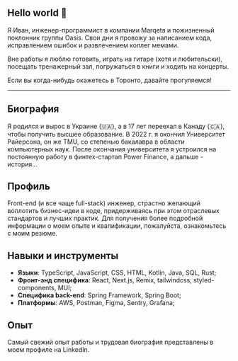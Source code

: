 ## Hello world 👋

Я Иван, инженер-программист в компании Marqeta и пожизненный поклонник группы Oasis. Свои дни я провожу за написанием кода, исправлением ошибок и развлечением коллег мемами.

Вне работы я люблю готовить, играть на гитаре (хотя и любительски), посещать тренажерный зал, погружаться в книги и ходить на концерты.

Если вы когда-нибудь окажетесь в Торонто, давайте прогуляемся!

---

## Биография

Я родился и вырос в Украине (🇺🇦), а в 17 лет переехал в Канаду (🇨🇦), чтобы получить высшее образование. В 2022 г. я окончил Университет Райерсона, он же TMU, со степенью бакалавра в области компьютерных наук. После окончания университета я устроился на постоянную работу в финтех-стартап Power Finance, а дальше - история...

## Профиль

Front-end (и все чаще full-stack) инженер, страстно желающий воплотить бизнес-идеи в коде, придерживаясь при этом отраслевых стандартов и лучших практик. Для получения более подробной информации о моем опыте и квалификации, пожалуйста, ознакомьтесь с моим резюме.

## Навыки и инструменты

- **Языки**: TypeScript, JavaScript, CSS, HTML, Kotlin, Java, SQL, Rust;
- **Фронт-энд специфика**: React, Next.js, Remix, tailwindcss, styled-components, MUI;
- **Специфика back-end**: Spring Framework, Spring Boot;
- **Платформы**: AWS, Postman, Figma, Sentry, Grafana;

## Опыт

Самый свежий опыт работы и трудовая биография представлены в моем профиле на LinkedIn.
